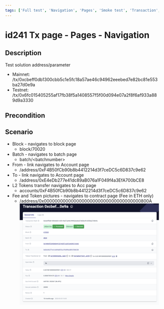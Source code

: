 ```yaml
---
tags: ['Full test', 'Navigation', 'Pages', 'Smoke test', 'Transaction', 'Active Partly Manual']
---
```


# id241 Tx page - Pages - Navigation

## Description
Test solution address/parameter
- Mainnet: /tx/0xcbeff0db1300cbb5c1e5fc18a57ae46c94962eeebed7e82bc81e553ba27d0e9a
- Testnet: /tx/0x6fc015405255af17fb38f5a1408557f5f00d094e07a2f8f6af933a889d9a3330

## Precondition


## Scenario
- Block - navigates to block page
    - block/70020
- Batch - navigates to batch page
    - batch/\<batchnumber\>
- From - link navigates to Account page
    - /address/0xF4B50fCb90b8b4412214d3f7ceDC5c6D837c9e62
- To - link navigates to Account page
    - /address/0xE4eDb277e41dc89aB076a1F049f4a3EfA700bCE8
- L2 Tokens transfer navigates to Acc page
    - accounts/0xF4B50fCb90b8b4412214d3f7ceDC5c6D837c9e62
- Fee and Token pictures - navigates to contract page (Fee in ETH only)
    - /address/0x000000000000000000000000000000000000800A
![Screenshot](../../../../static/img/Pages/Transaction%20page/id241.png)
